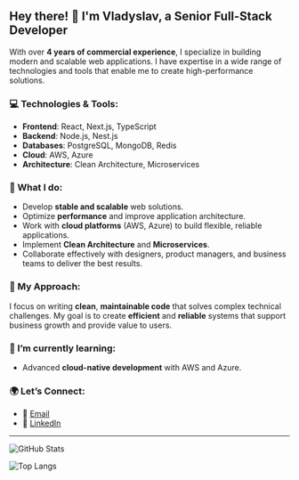 ## Hey there! 👋 I'm Vladyslav, a Senior Full-Stack Developer

With over **4 years of commercial experience**, I specialize in building modern and scalable web applications. I have expertise in a wide range of technologies and tools that enable me to create high-performance solutions.

### 💻 Technologies & Tools:
- **Frontend**: React, Next.js, TypeScript
- **Backend**: Node.js, Nest.js
- **Databases**: PostgreSQL, MongoDB, Redis
- **Cloud**: AWS, Azure
- **Architecture**: Clean Architecture, Microservices

### 🚀 What I do:
- Develop **stable and scalable** web solutions.
- Optimize **performance** and improve application architecture.
- Work with **cloud platforms** (AWS, Azure) to build flexible, reliable applications.
- Implement **Clean Architecture** and **Microservices**.
- Collaborate effectively with designers, product managers, and business teams to deliver the best results.

### 🔧 My Approach:
I focus on writing **clean**, **maintainable code** that solves complex technical challenges. My goal is to create **efficient** and **reliable** systems that support business growth and provide value to users.

### 🌱 I’m currently learning:
- Advanced **cloud-native development** with AWS and Azure.
  
### 🌍 Let’s Connect:
- 📧 [Email](mailto:sherem963@gmail.com)
- 💼 [LinkedIn](https://www.linkedin.com/in/vladyslav-sheremeta-533823294/)

---

![GitHub Stats](https://github-readme-stats.vercel.app/api?username=VladShrm&show_icons=true&theme=radical)

![Top Langs](https://github-readme-stats.vercel.app/api/top-langs/?username=VladShrm&langs_count=10&theme=radical)
